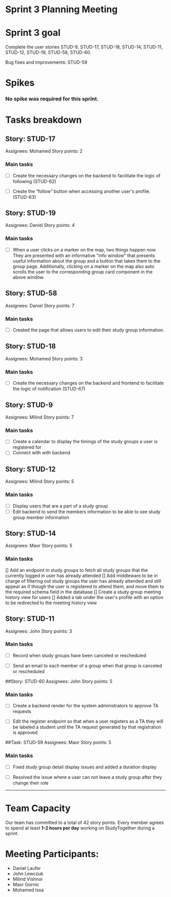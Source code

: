 # Sprint 3 Planning Meeting

# Sprint 3 goal
Complete the user stories STUD-9, STUD-17, STUD-18, STUD-14, STUD-11, STUD-12,  STUD-19, STUD-58, STUD-60.

Bug fixes and improvements: STUD-59

# Spikes
### No spike was required for this sprint. 

# Tasks breakdown

## Story: STUD-17

Assignees: Mohamed
Story points: 2

### Main tasks

- [ ] Create the necessary changes on the backend to facilitate the logic of following (STUD-62)
- [ ] Create the “follow” button when accessing another user's profile. (STUD-63) 


## Story: STUD-19

Assignees: Daniel
Story points: 4

### Main tasks

- [ ] When a user clicks on a marker on the map, two things happen now. They are presented with an informative "info window" that presents useful information about the group and a button that takes them to the group page. Additionally, clicking on a marker on the map also auto scrolls the user to the corresponding group card component in the above window.

## Story: STUD-58

Assignees: Daniel
Story points: 7

### Main tasks

- [ ] Created the page that allows users to edit their study group information. 

## Story: STUD-18

Assignees: Mohamed
Story points: 3

### Main tasks

- [ ] Create the necessary changes on the backend and frontend to facilitate the logic of notification (STUD-67)

## Story: STUD-9

Assignees: Milind
Story points: 7

### Main tasks
- [ ] Create a calendar to display the timings of the study groups a user is registered for
- [ ] Connect with with backend

## Story: STUD-12

Assignees: Milind
Story points: 5

### Main tasks
- [ ] Display users that are a part of a study group
- [ ] Edit backend to send the members information to be able to see study group member information

## Story: STUD-14

Assignees: Maor
Story points: 5

### Main tasks

[] Add an endpoint in study groups to fetch all study groups that the currently logged in user has already attended
[] Add middleware to be in charge of filtering out study groups the user has already attended and still appear as if though the user is registered to attend them, and move them to the required schema field in the database
[] Create a study group meeting history view for users
[] Added a tab under the user's profile with an option to be redirected to the meeting history view



## Story: STUD-11
Assignees: John
Story points: 3

### Main tasks
- [ ] Record when study groups have been canceled or rescheduled
- [ ] Send an email to each member of a group when that group is canceled or rescheduled


##Story: STUD-60
Assignees: John
Story points: 5

### Main tasks
- [ ] Create a backend render for the system administrators to approve TA requests
- [ ] Edit the register endpoint so that when a user registers as a TA they will be labeled a student until the TA request generated by that registration is approved



##Task: STUD-59
Assignees: Maor
Story points: 5 

### Main tasks
- [ ] Fixed study group detail display issues and added a duration display
-  [ ] Resolved the issue where a user can not leave a study group after they change their role


*** 
# Team Capacity
Our team has committed to a total of 42 story points.
Every member agrees to spend at least **1-2 hours per day** working on StudyTogether during a sprint.


# Meeting Participants:

- Daniel Laufer
- John Lewczuk
- Milind Vishnoi
- Maor Gornic
- Mohamed Issa




